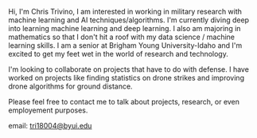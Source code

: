 Hi, I'm Chris Trivino, I am interested in working in military research with machine learning and AI techniques/algorithms. I'm currently diving deep into learning machine learning and deep learning. I also am majoring in mathematics so that I don't hit a roof with my data science / machine learning skills. I am a senior at Brigham Young University-Idaho and I'm excited to get my feet wet in the world of research and technology. 

I'm looking to collaborate on projects that have to do with defense. I have worked on projects like finding statistics on drone strikes and improving drone algorithms for ground distance.

Please feel free to contact me to talk about projects, research, or even employement purposes.

email: tri18004@byui.edu
